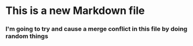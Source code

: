 # This is a new Markdown file
###  I'm going to try and cause a merge conflict in this file by doing random things
